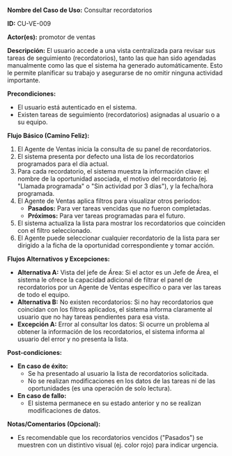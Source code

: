 **Nombre del Caso de Uso:** Consultar recordatorios

**ID:** CU-VE-009

**Actor(es):** promotor de ventas

**Descripción:** El usuario accede a una vista centralizada para revisar sus tareas de seguimiento (recordatorios), tanto las que han sido agendadas manualmente como las que el sistema ha generado automáticamente. Esto le permite planificar su trabajo y asegurarse de no omitir ninguna actividad importante.

**Precondiciones:**

* El usuario está autenticado en el sistema.
* Existen tareas de seguimiento (recordatorios) asignadas al usuario o a su equipo.

**Flujo Básico (Camino Feliz):**

1. El Agente de Ventas inicia la consulta de su panel de recordatorios.
2. El sistema presenta por defecto una lista de los recordatorios programados para el día actual.
3. Para cada recordatorio, el sistema muestra la información clave: el nombre de la oportunidad asociada, el motivo del recordatorio (ej. "Llamada programada" o "Sin actividad por 3 días"), y la fecha/hora programada.
4. El Agente de Ventas aplica filtros para visualizar otros periodos:
   * **Pasados:** Para ver tareas vencidas que no fueron completadas.
   * **Próximos:** Para ver tareas programadas para el futuro.
5. El sistema actualiza la lista para mostrar los recordatorios que coinciden con el filtro seleccionado.
6. El Agente puede seleccionar cualquier recordatorio de la lista para ser dirigido a la ficha de la oportunidad correspondiente y tomar acción.

**Flujos Alternativos y Excepciones:**

* **Alternativa A:** Vista del jefe de Área: Si el actor es un Jefe de Área, el sistema le ofrece la capacidad adicional de filtrar el panel de recordatorios por un Agente de Ventas específico o para ver las tareas de todo el equipo.
* **Alternativa B:** No existen recordatorios: Si no hay recordatorios que coincidan con los filtros aplicados, el sistema informa claramente al usuario que no hay tareas pendientes para esa vista.
* **Excepción A:** Error al consultar los datos: Si ocurre un problema al obtener la información de los recordatorios, el sistema informa al usuario del error y no presenta la lista.

**Post-condiciones:**

* **En caso de éxito:**
  + Se ha presentado al usuario la lista de recordatorios solicitada.
  + No se realizan modificaciones en los datos de las tareas ni de las oportunidades (es una operación de solo lectura).
* **En caso de fallo:**
  + El sistema permanece en su estado anterior y no se realizan modificaciones de datos.

**Notas/Comentarios (Opcional):**

* Es recomendable que los recordatorios vencidos ("Pasados") se muestren con un distintivo visual (ej. color rojo) para indicar urgencia.